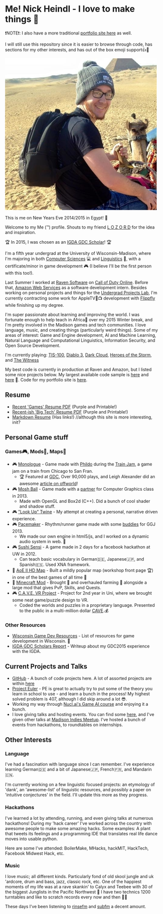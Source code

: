 # Me! Nick Heindl - I love to make things :wrench:

:exclamation:NOTE:exclamation:: I also have a more traditional [portfolio site here](http://katamaritaco.github.io/) as well. 

I will still use this repository since it is easier to browse through code, has sections for my other interests, and has out of the box emoji support:+1::muscle:

![Picture of me in Egypt](nick.jpg)

This is me on New Years Eve 2014/2015 in Egypt! :camel:

Welcome to my Me (:tm:) profile. Shouts to my friend [L O Z O R D](https://github.com/LOZORD/me) for the idea and inspiration.

:trophy: In 2015, I was chosen as an [IGDA GDC Scholar](http://scholars.igda.org/about-the-scholarships/)! :trophy:

I'm a fifth year undergrad at the University of Wisconsin-Madison, where I'm majoring in both [Computer Sciences](http://www.cs.wisc.edu/) :computer: and [Linguistics](http://ling.wisc.edu/) :tongue:, with a certificate/minor in game development :video_game: (I believe I'll be the first person with this too!).

Last Summer I worked at [Raven Software](http://www.ravensoftware.com/) on [Call of Duty Online](http://callofduty.wikia.com/wiki/Call_of_Duty_Online). Before that, [Amazon Web Services](https://aws.amazon.com/) as a software development intern. Besides working on personal projects and things for the [Undergrad Projects Lab](http://www.upl.cs.wisc.edu/), I'm currently contracting some work for AppleTV:green_apple::tv: development with [Flippfly](http://flippfly.com/) while finishing up my degree. 

I'm super passionate about learning and improving the world. I was fortunate enough to help teach in Africa:camel: over my 2015 Winter break, and I'm pretty involved in the Madison games and tech communities. I love language, music, and creating things (particularly weird things). Some of my areas of interest: Game and Engine development, AI and Machine Learning, Natural Language and Computational Linguistics, Information Security, and Open Source Development.

I'm currently playing: [TIS-100](http://www.zachtronics.com/tis-100/), [Diablo 3](http://us.battle.net/d3/en/), [Dark Cloud](https://en.wikipedia.org/wiki/Dark_Cloud), [Heroes of the Storm](http://eu.battle.net/heroes/en/), and [The Witness](http://store.steampowered.com/app/210970/)

My best code is currently in production at Raven and Amazon, but I listed some nice projects below. My largest available code sample is [here](https://github.com/fielddaylab/biocore-plant-id-tool) and [here](https://github.com/fielddaylab/AudioVisualizer) :muscle:. Code for my portfolio site is [here](https://github.com/katamaritaco/katamaritaco.github.io).


## Resume

* [Recent 'Games' Resume PDF](ResumeNickHeindl2016SpringGame.pdf) (Purple and Printable!)
* [Recent-ish 'Big Tech' Resume PDF](ResumeNickHeindl2016SpringTech.pdf) (Purple and Printable!)
* [Markdown Resume](resume.md) (Has links!) //although this site is more interesting, init?


## Personal Game stuff

### Games:video_game:, Mods:wrench:, Maps:round_pushpin:
* :video_game: [Monologue](http://gamejolt.com/games/monologue/56005) - Game made with [Phildo](https://github.com/Phildo) during the [Train Jam](http://trainjam.com/updates/207), a game jam on a train from Chicago to San Fran.
  * :trophy: Featured at [GDC](http://www.gdconf.com/), Over 90,000 plays, and Leigh Alexander did an awesome [article on offworld](https://boingboing.net/2015/03/25/play-it-now-monologue.html)!
* :video_game: [Mosh Ball](https://github.com/katamaritaco/Misc-Projects/tree/master/CS559Proj3/CS559Proj3/CS559Proj3) - Game made with a [partner](https://github.com/ndeisinger) for Computer Graphics class in 2013. 
  * Made with OpenGL and Box2d (C++). Did a bunch of cool shader and shadow stuff.
* :video_game: ["Look Up" Twine](https://github.com/katamaritaco/LookUp) - My attempt at creating a personal, narrative driven experience.
* :video_game: [Pacemaker](https://github.com/katamaritaco/Misc-Projects/tree/master/Pacemaker/distro) - Rhythm/runner game made with some [buddies](https://github.com/melutzke) for GGJ 2013. 
  * We made our own engine in html5/js, and I worked on a dynamic audio system in web. :musical_score:
* :video_game: [Sushi Sensi](https://github.com/katamaritaco/Misc-Projects/blob/master/hackathon/README.md) - A game made in 2 days for a facebook hackathon at UW in 2012. 
  * Can teach basic vocabulary in German:de:, Japanese:jp:, and Spanish:es:. Used XNA framework.
* :round_pushpin: [AoE II HD Map](https://steamcommunity.com/sharedfiles/filedetails/?id=287287878) - Built a mildly popular map (workshop front page :trophy:) in one of the best games of all time :european_castle:
* :wrench: [Minecraft Mod](https://github.com/katamaritaco/WhatEverYouWantMinecraft) - Brought :pizza: and overhauled farming :mushroom: alongside a large mod that gives PvP, Skills, and Quests.
* :video_game: [C.A.V.E. VR Project](https://blogs.discovery.wisc.edu/ds501/category/projects/cave-archeological-virtual-excursions/) - Project for 2nd year in Uni, where we brought some neat game/puzzle design to VR. 
  * Coded the worlds and puzzles in a proprietary language. Presented to the public in a multi-million dollar [CAVE](https://en.wikipedia.org/wiki/Cave_automatic_virtual_environment).:moneybag:


### Other Resources
* [Wisconsin Game Dev Resources](https://github.com/katamaritaco/WiscoGameDev) - List of resources for game development in Wisconsin. :book:
* [IGDA GDC Scholars Report](http://scholars.igda.org/former-scholars/) - Writeup about my GDC2015 experience with the IGDA. 


## Current Projects and Talks
* [GitHub](http://github.com/katamaritaco?tab=repositories) - A bunch of code projects here. A lot of assorted projects are within [here](https://github.com/katamaritaco/Misc-Projects)
* [Project Euler](https://projecteuler.net) - PE is great to actually try to put some of the theory you learn in school to use - and learn a bunch in the process! My highest solved problem is 407, although I did skip around a lot :sunglasses:.
* Working my way through [Nucl.ai's Game AI course](http://courses.nucl.ai/) and enjoying it a bunch.
* I love giving talks and hosting events. You can find some [here](https://github.com/UW-UPL/Talks), and I've given other talks at [Madison Indies Meetup](http://www.meetup.com/madison-indies/). I've hosted a bunch of events from hackathons, to roundtables on internships.


## Other Interests 

### Language
I've had a fascination with language since I can remember. I've experience learning German:de: and a bit of Japanese:jp:, French:fr:, and Mandarin:cn:. 

I'm currently working on a few linguistic focused projects: an etymology of 'dank', an 'awesome-list' of linguistic resources, and possibly a paper on 'intuitive conjectures' in the field. I'll update this more as they progress.

### Hackathons
I've learned a lot by attending, running, and even giving talks at numerous hackathons! During my 'hack career' I've worked across the country with awesome people to make some amazing hacks. Some examples: A plant that tweets its feelings and a programming IDE that translates real life dance moves into usable python. 

Here are some I've attended: BoilerMake, MHacks, hackMIT, HackTech, Facebook Midwest Hack, etc.

### Music
I love music; all different kinds. Particularly fond of old skool jungle and uk 'ardcore, drum and bass, jazz, classic rock, etc. One of the happiest moments of my life was at a rave skankin' to Calyx and Teebee with 30 of the biggest Junglists in the Pacific Northwest :mega: I have two technics 1200 turntables and like to scratch records every now and then :minidisc::minidisc:

These days I've been listening to [rinsefm](http://www.rinse.fr/player/) and [subfm](http://www.sub.fm/) a decent amount.

